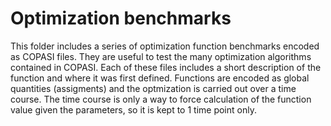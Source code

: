 # Optimization benchmarks

This folder includes a series of optimization function benchmarks encoded as COPASI files. They are useful to test the many optimization algorithms contained in COPASI. Each of these files includes a short description of the function and where it was first defined. Functions are encoded as global quantities (assigments) and the optmization is carried out over a time course. The time course is only a way to force calculation of the function value given the parameters, so it is kept to 1 time point only.

